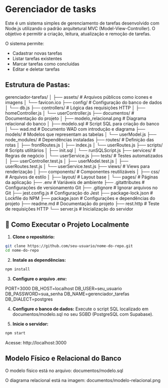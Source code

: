 # Gerenciador de tasks

Este é um sistema simples de gerenciamento de tarefas desenvolvido com Node.js utilizando o padrão arquitetural MVC (Model-View-Controller). O objetivo é permitir a criação, leitura, atualização e remoção de tarefas.

O sistema permite:
- Cadastrar novas tarefas
- Listar tarefas existentes
- Marcar tarefas como concluídas
- Editar e deletar tarefas

## Estrutura de Pastas:
gerenciador-tarefas/
│
├── assets/                    # Arquivos públicos como ícones e imagens
│   └── favicon.ico
├── config/                    # Configuração do banco de dados
│   └── db.js
├── controllers/               # Lógica das requisições HTTP
│   ├── homeController.js
│   └── userController.js
├── documentos/                # Documentação do projeto
│   ├── modelo_relacional.png  # Diagrama relacional do banco
│   ├── modelo.sql             # Script SQL para criação do banco
│   └── wad.md                 # Documento WAD com introdução e diagrama
├── models/                    # Modelos que representam as tabelas
│   └── userModel.js
├── node_modules/              # Dependências instaladas
├── routes/                    # Definição das rotas
│   ├── frontRoutes.js
│   ├── index.js
│   └── userRoutes.js
├── scripts/                   # Scripts utilitários
│   ├── init.sql
│   └── runSQLScript.js
├── services/                  # Regras de negócio
│   └── userService.js
├── tests/                     # Testes automatizados
│   ├── userController.test.js
│   ├── userModel.test.js
│   ├── userRoutes.test.js
│   └── userService.test.js
├── views/                     # Views para renderização
│   ├── components/            # Componentes reutilizáveis
│   ├── css/                   # Arquivos de estilo
│   ├── layout/                # Layout base
│   └── pages/                 # Páginas da aplicação
├── .env                       # Variáveis de ambiente
├── .gitattributes             # Configurações de versionamento Git
├── .gitignore                 # Ignorar arquivos no Git
├── jest.config.js             # Configuração do Jest
├── package-lock.json          # Lockfile do NPM
├── package.json               # Configurações e dependências do projeto
├── readme.md                  # Documentação do projeto
├── rest.http                  # Teste de requisições HTTP
└── server.js                  # Inicialização do servidor


## 🚀 Como Executar o Projeto Localmente

1. **Clone o repositório:**

```bash
git clone https://github.com/seu-usuario/nome-do-repo.git
cd nome-do-repo
```

2. **Instale as dependências:**

```bash
npm install
```

3. **Configure o arquivo .env:**

PORT=3000
DB_HOST=localhost
DB_USER=seu_usuario
DB_PASSWORD=sua_senha
DB_NAME=gerenciador_tarefas
DB_DIALECT=postgres

4. **Configure o banco de dados:**
Execute o script SQL localizado em documentos/modelo.sql no seu SGBD (PostgreSQL com Supabase).

5. **Inicie o servidor:**

```bash
npm start
```
Acesse: http://localhost:3000

## Modelo Físico e Relacional do Banco
O modelo físico está no arquivo: documentos/modelo.sql

O diagrama relacional está na imagem: documentos/modelo-relacional.png

